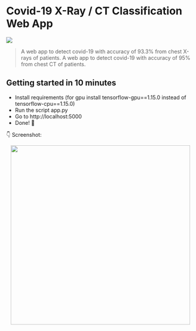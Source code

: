 # Covid-19 X-Ray / CT Classification Web App
[![](https://img.shields.io/badge/python-3.7%2B-green.svg)]()
> A web app to detect covid-19 with accuracy of 93.3% from chest X-rays of patients.
> A web app to detect covid-19 with accuracy of 95% from chest CT of patients.

## Getting started in 10 minutes

- Install requirements (for gpu install tensorflow-gpu==1.15.0 instead of tensorflow-cpu==1.15.0)
- Run the script app.py
- Go to http://localhost:5000
- Done! :tada:

:point_down: Screenshot:

<p align="center">
  <img src="/screenshots/homepage.png" height="480px" alt="">
</p>




